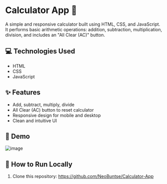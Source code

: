 # Calculator App 🔢

A simple and responsive calculator built using HTML, CSS, and JavaScript. It performs basic arithmetic operations: addition, subtraction, multiplication, division, and includes an "All Clear (AC)" button.

## 💻 Technologies Used

- HTML
- CSS
- JavaScript

## ✨ Features

- Add, subtract, multiply, divide
- All Clear (AC) button to reset calculator
- Responsive design for mobile and desktop
- Clean and intuitive UI

## 📸 Demo

![image](https://github.com/user-attachments/assets/90a071b8-30b2-4cc8-a2c5-bb523413ffb8)




## 🚀 How to Run Locally

1. Clone this repository:
   https://github.com/NeoBuntse/Calculator-App


